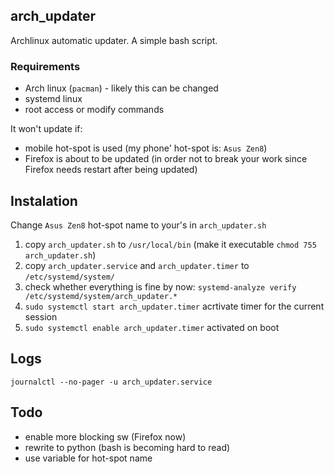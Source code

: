 ## arch_updater
Archlinux automatic updater. A simple bash script. 

### Requirements
* Arch linux (`pacman`) - likely this can be changed
* systemd linux
* root access or modify commands

It won't update if:
* mobile hot-spot is used (my phone' hot-spot is: `Asus Zen8`)
* Firefox is about to be updated (in order not to break your work since Firefox needs restart after being updated)

## Instalation

Change `Asus Zen8` hot-spot name to your's in `arch_updater.sh`

1. copy `arch_updater.sh` to `/usr/local/bin` (make it executable `chmod 755 arch_updater.sh`)
2. copy `arch_updater.service` and `arch_updater.timer` to `/etc/systemd/system/`
3. check whether everything is fine by now: `systemd-analyze verify /etc/systemd/system/arch_updater.*`
4. `sudo systemctl start arch_updater.timer` acrtivate timer for the current session
5. `sudo systemctl enable arch_updater.timer` activated on boot

## Logs
`journalctl --no-pager -u arch_updater.service`


## Todo
* enable more blocking sw (Firefox now)
* rewrite to python (bash is becoming hard to read)
* use variable for hot-spot name

